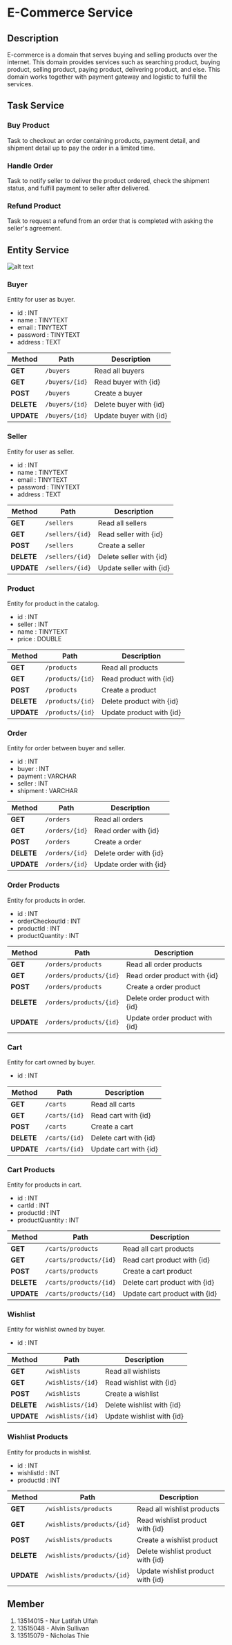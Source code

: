 # E-Commerce Service

## Description

E-commerce is a domain that serves buying and selling products over the internet. This domain provides services such as searching product, buying product, selling product, paying product, delivering product, and else. This domain works together with payment gateway and logistic to fulfill the services.

## Task Service

### Buy Product

Task to checkout an order containing products, payment detail, and shipment detail up to pay the order in a limited time.

### Handle Order

Task to notify seller to deliver the product ordered, check the shipment status, and fulfill payment to seller after delivered.

### Refund Product

Task to request a refund from an order that is completed with asking the seller's agreement.

## Entity Service

![alt text](ecommercedb.png "E-Commerce DB Model")

### Buyer

Entity for user as buyer.

- id : INT
- name : TINYTEXT
- email : TINYTEXT
- password : TINYTEXT
- address : TEXT

Method | Path | Description
--- | --- | ---
**GET** | `/buyers` | Read all buyers
**GET** | `/buyers/{id}` | Read buyer with {id}
**POST** | `/buyers` | Create a buyer
**DELETE** | `/buyers/{id}` | Delete buyer with {id}
**UPDATE** | `/buyers/{id}` | Update buyer with {id}

### Seller

Entity for user as seller.

- id : INT
- name : TINYTEXT
- email : TINYTEXT
- password : TINYTEXT
- address : TEXT

Method | Path | Description
--- | --- | ---
**GET** | `/sellers` | Read all sellers
**GET** | `/sellers/{id}` | Read seller with {id}
**POST** | `/sellers` | Create a seller
**DELETE** | `/sellers/{id}` | Delete seller with {id}
**UPDATE** | `/sellers/{id}` | Update seller with {id}

### Product

Entity for product in the catalog.

- id : INT
- seller : INT
- name : TINYTEXT
- price : DOUBLE

Method | Path | Description
--- | --- | ---
**GET** | `/products` | Read all products
**GET** | `/products/{id}` | Read product with {id}
**POST** | `/products` | Create a product
**DELETE** | `/products/{id}` | Delete product with {id}
**UPDATE** | `/products/{id}` | Update product with {id}

### Order

Entity for order between buyer and seller.

- id : INT
- buyer : INT
- payment : VARCHAR
- seller : INT
- shipment : VARCHAR

Method | Path | Description
--- | --- | ---
**GET** | `/orders` | Read all orders
**GET** | `/orders/{id}` | Read order with {id}
**POST** | `/orders` | Create a order
**DELETE** | `/orders/{id}` | Delete order with {id}
**UPDATE** | `/orders/{id}` | Update order with {id}

### Order Products

Entity for products in order.

- id : INT
- orderCheckoutId : INT
- productId : INT
- productQuantity : INT

Method | Path | Description
--- | --- | ---
**GET** | `/orders/products` | Read all order products
**GET** | `/orders/products/{id}` | Read order product with {id}
**POST** | `/orders/products` | Create a order product
**DELETE** | `/orders/products/{id}` | Delete order product with {id}
**UPDATE** | `/orders/products/{id}` | Update order product with {id}

### Cart

Entity for cart owned by buyer.

- id : INT

Method | Path | Description
--- | --- | ---
**GET** | `/carts` | Read all carts
**GET** | `/carts/{id}` | Read cart with {id}
**POST** | `/carts` | Create a cart
**DELETE** | `/carts/{id}` | Delete cart with {id}
**UPDATE** | `/carts/{id}` | Update cart with {id}

### Cart Products

Entity for products in cart.

- id : INT
- cartId : INT
- productId : INT
- productQuantity : INT

Method | Path | Description
--- | --- | ---
**GET** | `/carts/products` | Read all cart products
**GET** | `/carts/products/{id}` | Read cart product with {id}
**POST** | `/carts/products` | Create a cart product
**DELETE** | `/carts/products/{id}` | Delete cart product with {id}
**UPDATE** | `/carts/products/{id}` | Update cart product with {id}

### Wishlist

Entity for wishlist owned by buyer.

- id : INT

Method | Path | Description
--- | --- | ---
**GET** | `/wishlists` | Read all wishlists
**GET** | `/wishlists/{id}` | Read wishlist with {id}
**POST** | `/wishlists` | Create a wishlist
**DELETE** | `/wishlists/{id}` | Delete wishlist with {id}
**UPDATE** | `/wishlists/{id}` | Update wishlist with {id}

### Wishlist Products

Entity for products in wishlist.

- id : INT
- wishlistId : INT
- productId : INT

Method | Path | Description
--- | --- | ---
**GET** | `/wishlists/products` | Read all wishlist products
**GET** | `/wishlists/products/{id}` | Read wishlist product with {id}
**POST** | `/wishlists/products` | Create a wishlist product
**DELETE** | `/wishlists/products/{id}` | Delete wishlist product with {id}
**UPDATE** | `/wishlists/products/{id}` | Update wishlist product with {id}

## Member

1. 13514015 - Nur Latifah Ulfah
2. 13515048 - Alvin Sullivan
3. 13515079 - Nicholas Thie